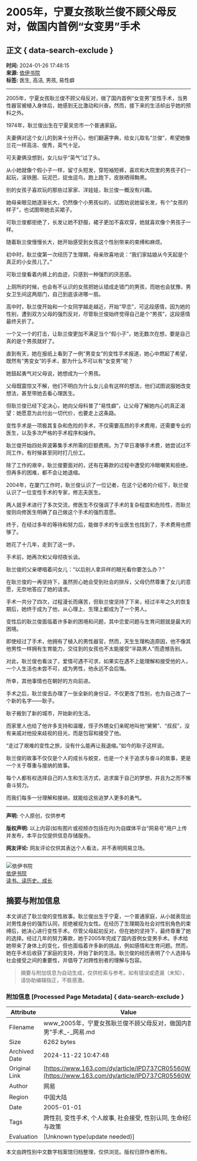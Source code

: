 # 2005年，宁夏女孩耿兰俊不顾父母反对，做国内首例“女变男”手术

## 正文 { data-search-exclude }


**时间:** 2024-01-26 17:48:15  
**来源:** [依伊书院](https://www.163.com/dy/media/T1668932237905.html)  
**标签:** 医生, 高洁, 男孩, 易性癖  

---

2005年，宁夏女孩耿兰俊不顾父母反对，做了国内首例“女变男”变性手术，当男性器官被植入身体后，她感到无比激动和兴奋。然而，接下来的生活却出乎她的预料之外。

1974年，耿兰俊出生在宁夏吴忠市一个普通家庭。

夫妻俩对这个女儿的到来十分开心，他们翻遍字典，给女儿取名“兰俊”，希望她像兰花一样高洁、俊秀，英气十足。

可夫妻俩没想到，女儿似乎“英气”过了头。

从小她就像个假小子一样，留寸头短发，穿短袖短裤，喜欢和大院里的男孩子们一起玩，滚铁圈、玩泥巴，捉虫逗鸟，跑上跑下，皮肤晒得黝黑。

别的女孩子喜欢玩的那些过家家、洋娃娃，耿兰俊一概没有兴趣。

她母亲眼见她逐渐长大，仍然像个小男孩似的，试图劝说她留长发，有个“女孩的样子”，也试图带她去买裙子。

可耿兰俊都拒绝了，长发让她不舒服，裙子更加不喜欢穿，她就喜欢像个男孩子一样。

随着耿兰俊慢慢长大，她开始感受到女孩这个性别带来的束缚和麻烦。

初中时，耿兰俊第一次经历了生理期，母亲欣喜地说：“我们家姑娘从今天起是个真正的小女孩儿了。”

可耿兰俊看着内裤上的血迹，只感到一种强烈的厌恶感。

上厕所的时候，也会有不认识的女孩把她认错成走错门的男孩，而她也会犹豫，男女卫生间这两扇门，自己到底该进哪一扇。

高中时，耿兰俊开始和一个女同学越走越近，开始“早恋”，可这段感情，因为她的性别，遭到双方父母的强烈反对，尽管耿兰俊始终觉得自己是个“男孩”，这段感情最终夭折了。

一个又一个的打击，让耿兰俊更加不满足当个“假小子”，她无数次在想，要是自己真的是个男孩就好了。

直到有天，她在报纸上看到了一例“男变女”的变性手术报道，她心中燃起了希望，既然有“男变女”的手术，那为什么不可以有“女变男”呢？

她鼓起勇气对父母说，她想成为一个男孩。

父母既震惊又不解，他们不明白为什么女儿会有这样的想法，他们试图说服她改变想法，甚至带她去看心理医生。

但耿兰俊已经下定决心，她向父母科普了“易性癖”，让父母了解她内心的真正渴望：她愿意为此付出一切代价，也要走上这条路。

变性手术是一项极其复杂和危险的手术，不仅需要高昂的手术费用，还需要专业的医生，以及多次严格的手术程序和操作。

耿兰俊开始四处奔波筹集手术所需的巨额费用。为了早日凑够手术费，她尝试过不同工作，有时候甚至同时打几份工。

除了工作的艰辛，耿兰俊要面对的，还有在筹款的过程中遭受的冷眼嘲笑和拒绝，但再多的困难，都不会让她退缩。

2004年，在厦门工作时，耿兰俊认识了一位记者，在这个记者的介绍下，耿兰俊认识了一位变性手术的专家，修志夫医生。

两人就手术进行了多次交流，修医生不仅强调了手术的复杂程度和危险性，而耿兰俊则向修医生明确了自己做这个手术的强烈意愿。

终于，在经过多年的等待和努力后，能做手术的专业医生也找到了，手术费用也攒够了。

她花了十几年，走到了这一步。

手术前，她再次和父母彻夜长谈。

耿兰俊的父亲哽咽着问女儿：“以后别人拿异样的眼光看你要怎么办？”

在耿兰俊的一再坚持下，虽然担心她会受到社会的排斥，父母仍然尊重了女儿的意愿，无奈地答应了她的请求。

手术一共分了四次，过程漫长而痛苦，但耿兰俊坚持了下来，经过半年之久的恢复期后，她终于成为了他，从心理上、生理上都成为了一个男人。

变性后的耿兰俊面临着许多新的困境和问题，其中恋爱问题与生育问题就是最大的困境。

即使经过了手术，他拥有了植入的男性器官，然而，天生生理构造原因，他不像其他男性一样拥有生育能力，交往到的女孩也不太能接受“半路男人”而遗憾告别。

对此，耿兰俊也看淡了，爱情可遇不可求，如果实在遇不上能理解和接受他的人，一个人生活也未尝不可，成为男性，他永远不会后悔。

所幸，其他事情也在朝好的方向前进。

手术之后，耿兰俊去办理了一张全新的身份证，不仅更改了性别，也为自己改了一个新的名字——耿子。

耿子搬到了新的城市，开始新的生活。

而家里人也给了他许多支持和温暖，侄子外甥女们亲昵地叫他“舅舅”、“叔叔”，没有亲戚对他投来歧视的目光，而是包容和接受了他。

“走过了艰难的变性之旅，没有什么能再让我退缩。”如今的耿子这样说。

耿兰俊的故事不仅仅是个人的成长与蜕变，也是一个关于追求与奋斗的故事，更是一个关于尊重与接纳的故事。

每个人都有权选择自己的人生和生活方式，追求属于自己的梦想，并且为之而不懈奋斗努力。

而我们每多一分理解和接纳，就能给这些追梦人更多的勇气。

---

**声明:** 个人原创，仅供参考  

**版权声明:** 以上内容(如有图片或视频亦包括在内)为自媒体平台“网易号”用户上传并发布，本平台仅提供信息存储服务。  

**网友评论:** 网友评论仅供其表达个人看法，并不表明网易立场。  

---  

![依伊书院](https://nimg.ws.126.net/?url=http://dingyue.ws.126.net/2022/1120/a3c54576j00rln09d0003d0004g004gp.jpg&thumbnail=160y160&quality=80&type=jpg)  
[依伊书院](https://www.163.com/dy/media/T1668932237905.html)  
[读书、读历史、成长](https://www.163.com/dy/media/T1668932237905.html)

## 摘要与附加信息

<!-- tcd_abstract -->
本文讲述了耿兰俊的变性故事。耿兰俊出生于宁夏，一个普通家庭，从小就表现出对男性身份的强烈认同，拒绝被视为女性。在经历了生理期及社会对性别角色的束缚后，她决心进行变性手术。尽管父母起初反对，但在她的坚持下，最终尊重了她的选择。经过几年的努力筹款，她于2005年完成了国内首例女变男手术。手术给她带来了身体上的变化，但也面临着许多新的挑战，例如感情和生育问题。然而，她在手术后收获了家庭的支持，开始了新的生活。耿兰俊的经历表明了个人选择与社会接受之间的重要性，并倡导了对跨性别者的理解与包容。
<!-- tcd_abstract_end -->

> 摘要与附加信息为自动生成，仅供检索与参考。如有错误或遗漏（未知），请协助编辑指正，不胜感激。

### 附加信息 [Processed Page Metadata] { data-search-exclude }

| Attribute       | Value                                  |
|-----------------|----------------------------------------|
| Filename        | www_2005年，宁夏女孩耿兰俊不顾父母反对，做国内首例“女变男”手术_-_网易.md                             |
| Size            | 6262 bytes                           |
| Archived Date   | 2024-11-22 10:47:48                             |
| Original Link   | [https://www.163.com/dy/article/IPD737CR05560WEZ.html](https://www.163.com/dy/article/IPD737CR05560WEZ.html)                       |
| Author          | 网易                               |
| Region          | 中国大陆                               |
| Date            | 2005-01-01                                 |
| Tags            | 跨性别, 变性手术, 个人故事, 社会接受, 性别认同, 生命经历, 法律与政策                                 |
| Evaluation            | [Unknown type(update needed)]                                 |
<!-- tcd_table_end -->

本文由跨性别中文数字档案馆归档整理，仅供浏览。版权归原作者所有。
